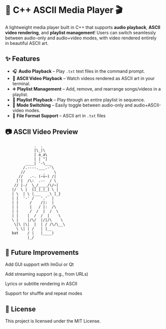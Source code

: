 # 🎵 C++ ASCII Media Player 🎬

A lightweight media player built in C++ that supports **audio playback**, **ASCII video rendering**, and **playlist management**! Users can switch seamlessly between audio-only and audio+video modes, with video rendered entirely in beautiful ASCII art.

## ✨ Features

- 🎧 **Audio Playback** – Play `.txt` text files in the command prompt.
- 📼 **ASCII Video Playback** – Watch videos rendered as ASCII art in your terminal.
- ➕ **Playlist Management** – Add, remove, and rearrange songs/videos in a playlist.
- 🔁 **Playlist Playback** – Play through an entire playlist in sequence.
- 🔀 **Mode Switching** – Easily toggle between audio-only and audio+ASCII-video modes.
- 📂 **File Format Support** – ASCII art in `.txt` files

## 📷 ASCII Video Preview

```text
             .  .
             |\_|\
             | a_a\
             | | "]
         ____| '-\___
        /.----.___.-'\
       //        _    \
      //   .-. (~v~) /|
     |'|  /\:  .--  / \
    // |-/  \_/____/\/~|
   |/  \ |  []_|_|_] \ |
   | \  | \ |___   _\ ]_}
   | |  '-' /   '.'  |
   | |     /    /|:  |
   | |     |   / |:  /\
   | |     /  /  |  /  \
   | |    |  /  /  |    \
   \ |    |/\/  |/|/\    \
    \|\ |\|  |  | / /\/\__\
     \ \| | /   | |__
   bat    / |   |____)
          |_/
```

## 🧠 Future Improvements
Add GUI support with ImGui or Qt

Add streaming support (e.g., from URLs)

Lyrics or subtitle rendering in ASCII

Support for shuffle and repeat modes

## 📜 License
This project is licensed under the MIT License.
